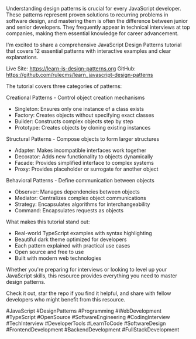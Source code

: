 Understanding design patterns is crucial for every JavaScript developer. These patterns represent proven solutions to recurring problems in software design, and mastering them is often the difference between junior and senior developers. They frequently appear in technical interviews at top companies, making them essential knowledge for career advancement.

I'm excited to share a comprehensive JavaScript Design Patterns tutorial that covers 12 essential patterns with interactive examples and clear explanations.

Live Site: https://learn-js-design-patterns.org
GitHub: https://github.com/rulecms/learn_javascript-design-patterns

The tutorial covers three categories of patterns:

Creational Patterns - Control object creation mechanisms
- Singleton: Ensures only one instance of a class exists
- Factory: Creates objects without specifying exact classes
- Builder: Constructs complex objects step by step
- Prototype: Creates objects by cloning existing instances

Structural Patterns - Compose objects to form larger structures
- Adapter: Makes incompatible interfaces work together
- Decorator: Adds new functionality to objects dynamically
- Facade: Provides simplified interface to complex systems
- Proxy: Provides placeholder or surrogate for another object

Behavioral Patterns - Define communication between objects
- Observer: Manages dependencies between objects
- Mediator: Centralizes complex object communications
- Strategy: Encapsulates algorithms for interchangeability
- Command: Encapsulates requests as objects

What makes this tutorial stand out:
- Real-world TypeScript examples with syntax highlighting
- Beautiful dark theme optimized for developers
- Each pattern explained with practical use cases
- Open source and free to use
- Built with modern web technologies

Whether you're preparing for interviews or looking to level up your JavaScript skills, this resource provides everything you need to master design patterns.

Check it out, star the repo if you find it helpful, and share with fellow developers who might benefit from this resource.

#JavaScript #DesignPatterns #Programming #WebDevelopment #TypeScript #OpenSource #SoftwareEngineering #CodingInterview #TechInterview #DeveloperTools #LearnToCode #SoftwareDesign #FrontendDevelopment #BackendDevelopment #FullStackDevelopment 